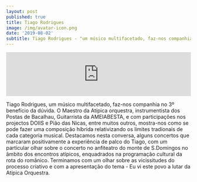 ```yaml
---
layout: post
published: true
title: Tiago Rodrigues
image: /img/avatar-icon.png
date: '2019-08-02'
subtitle: Tiago Rodrigues - "um músico multifacetado, faz-nos companhia no 3º benefício da dúvida"
---
```

<iframe width="100%" height="120" src="https://www.mixcloud.com/widget/iframe/?hide_cover=1&feed=%2Fbeneficiodaduvida%2Fbenef%C3%ADcio-da-d%C3%BAvida-engenheiro-morais-diz%2F" frameborder="0" ></iframe>

Tiago Rodrigues, um músico multifacetado, faz-nos companhia no 3º benefício da dúvida.
O Maestro da Atípica orquestra, instrumentista dos Postas de Bacalhau, Guitarrista da AMEIABESTA, e com participações nos projectos DOIIS e Pião das Nicas, entre muitos outros, mostra-nos como se pode fazer uma composição híbrida relativizando os limites tradionais de cada categoria musical.
Destacamos nesta conversa, alguns concertos que marcaram positivamente a experiência de palco do Tiago, com um particular olhar sobre o concerto no anfiteatro do monte de S.Domingos no âmbito dos encontros atípicos, enquadrados na programação cultural da rota do românico.
Terminamos com um olhar sobre as vicissitudes do processo criativo e com a apresentação do tema - Eu vi este povo a lutar da Atípica Orquestra.
